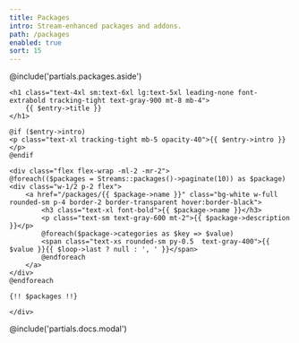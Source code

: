 ```yaml
---
title: Packages
intro: Stream-enhanced packages and addons.
path: /packages
enabled: true
sort: 15
---
```


<style>
    body {
        background: var(--ui-color-light);
    }
    input[type="search"] {
        background: var(--ui-color-white);
    }
</style>

<div class="flex">

@include('partials.packages.aside')

<div class="ls-doc__content w-3/4 flex-grow pb-16 px-16">
    
    <h1 class="text-4xl sm:text-6xl lg:text-5xl leading-none font-extrabold tracking-tight text-gray-900 mt-8 mb-4">
        {{ $entry->title }}
    </h1>
    
    @if ($entry->intro)
    <p class="text-xl tracking-tight mb-5 opacity-40">{{ $entry->intro }}</p>
    @endif

    <div class="flex flex-wrap -ml-2 -mr-2">
    @foreach(($packages = Streams::packages()->paginate(10)) as $package)
    <div class="w-1/2 p-2 flex">
        <a href="/packages/{{ $package->name }}" class="bg-white w-full rounded-sm p-4 border-2 border-transparent hover:border-black">
            <h3 class="text-xl font-bold">{{ $package->name }}</h3>
            <p class="text-sm text-gray-600 mt-2">{{ $package->description }}</p>
            @foreach($package->categories as $key => $value)
            <span class="text-xs rounded-sm py-0.5  text-gray-400">{{ $value }}{{ $loop->last ? null : ', ' }}</span>
            @endforeach
        </a>
    </div>
    @endforeach

    {!! $packages !!}

    </div>

</div>
</div>

@include('partials.docs.modal')
